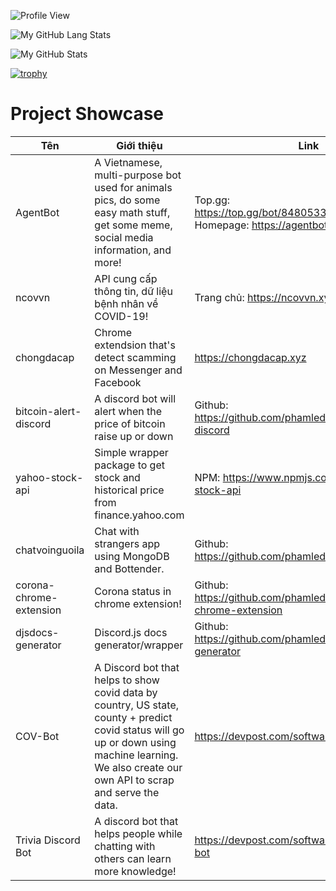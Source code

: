 ![Profile View](https://komarev.com/ghpvc/?username=phamleduy04&style=flat-square)

![My GitHub Lang Stats](https://github-readme-stats.vercel.app/api/top-langs/?username=phamleduy04&theme=tokyonight&layout=compact)

![My GitHub Stats](https://github-readme-stats.vercel.app/api?username=phamleduy04&count_private=true&show_icons=true&theme=tokyonight)

[![trophy](https://github-profile-trophy.vercel.app/?username=ryo-ma&theme=onedark)](https://github.com/ryo-ma/github-profile-trophy)


# Project Showcase
| Tên | Giới thiệu | Link |
|------|------|-----------|
| AgentBot | A Vietnamese, multi-purpose bot used for animals pics, do some easy math stuff, get some meme, social media information, and more! | Top.gg: https://top.gg/bot/848053364298088458 Homepage: https://agentbot.xyz |
| ncovvn | API cung cấp thông tin, dữ liệu bệnh nhân về COVID-19! | Trang chủ: https://ncovvn.xyz |
| chongdacap | Chrome extendsion that's detect scamming on Messenger and Facebook | https://chongdacap.xyz |
| bitcoin-alert-discord | A discord bot will alert when the price of bitcoin raise up or down | Github: https://github.com/phamleduy04/bitcoin-alert-discord |
| yahoo-stock-api | Simple wrapper package to get stock and historical price from finance.yahoo.com | NPM: https://www.npmjs.com/package/yahoo-stock-api |
| chatvoinguoila | Chat with strangers app using MongoDB and Bottender. | Github: https://github.com/phamleduy04/chatvoinguoila |
| corona-chrome-extension | Corona status in chrome extension! | Github: https://github.com/phamleduy04/corona-chrome-extension |
| djsdocs-generator | Discord.js docs generator/wrapper | Github: https://github.com/phamleduy04/djsdocs-generator |
| COV-Bot | A Discord bot that helps to show covid data by country, US state, county + predict covid status will go up or down using machine learning. We also create our own API to scrap and serve the data. | https://devpost.com/software/cov-bot-nv4g8u
| Trivia Discord Bot | A discord bot that helps people while chatting with others can learn more knowledge! | https://devpost.com/software/trivia-discord-bot
